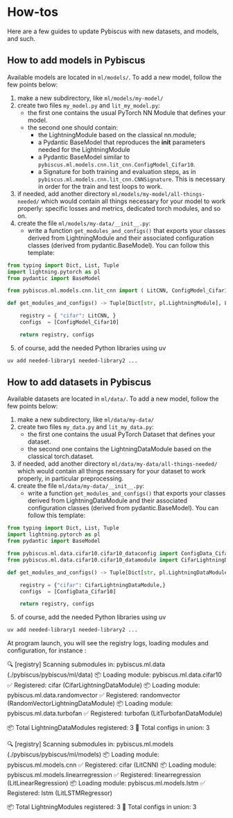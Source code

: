 # How-tos

Here are a few guides to update Pybiscus with new datasets, and models, and such.

## How to add models in Pybiscus

Available models are located in `ml/models/`. To add a new model, follow the few points below:

1. make a new subdirectory, like `ml/models/my-model/`
2. create two files `my_model.py` and `lit_my_model.py`:
    - the first one contains the usual PyTorch NN Module that defines your model.
    - the second one should contain:
        - the LightningModule based on the classical nn.module;
        - a Pydantic BaseModel that reproduces the __init__ parameters needed for the LightningModule
        - a Pydantic BaseModel similar to `pybiscus.ml.models.cnn.lit_cnn.ConfigModel_Cifar10`.
        - a Signature for both training and evaluation steps, as in `pybiscus.ml.models.cnn.lit_cnn.CNNSignature`. This is necessary in order for the train and test loops to work.
3. if needed, add another directory `ml/models/my-model/all-things-needed/` which would contain all things necessary for your model to work properly: specific losses and metrics, dedicated torch modules, and so on.
4. create the file `ml/models/my-data/__init__.py`:
    - write a function `get_modules_and_configs()` 
    that exports your classes derived from LightningModule
    and their associated configuration classes (derived from pydantic.BaseModel).
    You can follow this template:

```python
from typing import Dict, List, Tuple
import lightning.pytorch as pl
from pydantic import BaseModel

from pybiscus.ml.models.cnn.lit_cnn import ( LitCNN, ConfigModel_Cifar10, )

def get_modules_and_configs() -> Tuple[Dict[str, pl.LightningModule], List[BaseModel]]:

    registry = { "cifar": LitCNN, }
    configs  = [ConfigModel_Cifar10]

    return registry, configs
```

5. of course, add the needed Python libraries using uv
```bash
uv add needed-library1 needed-library2 ...
```

## How to add datasets in Pybiscus

Available datasets are located in `ml/data/`. To add a new model, follow the few points below:

1. make a new subdirectory, like `ml/data/my-data/`
2. create two files `my_data.py` and `lit_my_data.py`:
    - the first one contains the usual PyTorch Dataset that defines your dataset.
    - the second one contains the LightningDataModule based on the classical torch.dataset.
3. if needed, add another directory `ml/data/my-data/all-things-needed/` which would contain all things necessary for your dataset to work properly, in particular preprocessing.
4. create the file `ml/data/my-data/__init__.py`:
    - write a function `get_modules_and_configs()` 
    that exports your classes derived from LightningDataModule
    and their associated configuration classes (derived from pydantic.BaseModel).
    You can follow this template:

```python
from typing import Dict, List, Tuple
import lightning.pytorch as pl
from pydantic import BaseModel

from pybiscus.ml.data.cifar10.cifar10_dataconfig import ConfigData_Cifar10 
from pybiscus.ml.data.cifar10.cifar10_datamodule import CifarLightningDataModule 

def get_modules_and_configs() -> Tuple[Dict[str, pl.LightningDataModule], List[BaseModel]]:

    registry = {"cifar": CifarLightningDataModule,}
    configs  = [ConfigData_Cifar10]

    return registry, configs
```
5. of course, add the needed Python libraries using uv
```bash
uv add needed-library1 needed-library2 ...
```

At program launch, you will see the registry logs, loading modules and configuration, for instance :

🔍 [registry] Scanning submodules in: pybiscus.ml.data (./pybiscus/pybiscus/ml/data)
📦 Loading module: pybiscus.ml.data.cifar10
  ✅ Registered: cifar (CifarLightningDataModule)
📦 Loading module: pybiscus.ml.data.randomvector
  ✅ Registered: randomvector (RandomVectorLightningDataModule)
📦 Loading module: pybiscus.ml.data.turbofan
  ✅ Registered: turbofan (LitTurbofanDataModule)

📦 Total LightningDataModules registered: 3
🧩 Total configs in union: 3

🔍 [registry] Scanning submodules in: pybiscus.ml.models (./pybiscus/pybiscus/ml/models)
📦 Loading module: pybiscus.ml.models.cnn
  ✅ Registered: cifar (LitCNN)
📦 Loading module: pybiscus.ml.models.linearregression
  ✅ Registered: linearregression (LitLinearRegression)
📦 Loading module: pybiscus.ml.models.lstm
  ✅ Registered: lstm (LitLSTMRegressor)

📦 Total LightningModules registered: 3
🧩 Total configs in union: 3